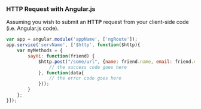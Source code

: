 ### HTTP Request with Angular.js

Assuming you wish to submit an **HTTP** request from your client-side code (i.e. Angular.js code).

```javascript
var app = angular.module('appName', ['ngRoute']);
app.service('servName', ['$http', function($http){
    var myMethods = {
        sayHi: function(friend) {
            $http.post("/some/url", {name: friend.name, email: friend.email}).then(function(data){
                // the success code goes here
            }, function(data{
                // the error code goes here 
            }));
        }
    };
}]);
```
